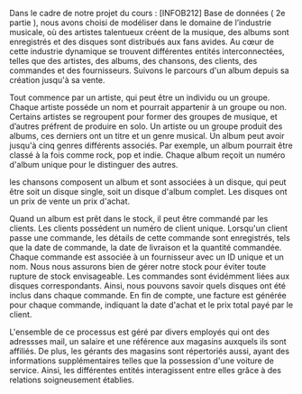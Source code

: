 Dans le cadre de notre projet du cours : [INFOB212] Base de données ( 2e partie ), nous avons choisi de modéliser dans le domaine de l’industrie musicale, où des artistes talentueux créent de la musique, des albums sont enregistrés et des disques sont distribués aux fans avides. Au cœur de cette industrie dynamique se trouvent différentes entités interconnectées, telles que des artistes, des albums, des chansons, des clients, des commandes et des fournisseurs. Suivons le parcours d'un album depuis sa création jusqu'à sa vente.

Tout commence par un artiste, qui peut être un individu ou un groupe. Chaque artiste posséde un nom et pourrait appartenir à un groupe ou non. Certains artistes se regroupent pour former des groupes de musique, et d’autres préfrent de produire en solo. 
Un artiste ou un groupe produit des albums, ces derniers ont un titre et un genre musical. Un album peut avoir jusqu'à cinq genres différents associés. Par exemple, un album pourrait être classé à la fois comme rock, pop et indie. Chaque album reçoit un numéro d'album unique pour le distinguer des autres.

les chansons composent un album et sont associées à un disque, qui peut être soit un disque single, soit un disque d'album complet. Les disques ont un prix de vente un prix d'achat.

Quand un album est prêt dans le stock, il peut être commandé par les clients. Les clients possédent un numéro de client unique. Lorsqu'un client passe une commande, les détails de cette commande sont enregistrés, tels que la date de commande, la date de livraison et la quantité commandée. Chaque commande est associée à un fournisseur avec un ID unique et un nom. Nous nous assurons bien de gérer notre stock pour éviter toute rupture de stock envisageable. 
Les commandes sont évidémment liées aux disques correspondants. Ainsi, nous pouvons savoir quels disques ont été inclus dans chaque commande. En fin de compte, une facture est générée pour chaque commande, indiquant la date d'achat et le prix total payé par le client.

L'ensemble de ce processus est géré par divers employés qui ont des adressses mail, un salaire et une référence aux magasins auxquels ils sont affiliés. De plus, les gérants des magasins sont répertoriés aussi, ayant des informations supplémentaires telles que la possession d'une voiture de service. Ainsi, les différentes entités interagissent entre elles grâce à des relations soigneusement établies.
